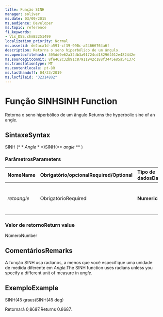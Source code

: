 ```yaml
---
title: Função SINH
manager: soliver
ms.date: 03/09/2015
ms.audience: Developer
ms.topic: reference
f1_keywords:
- Vis_DSS.chm82251499
localization_priority: Normal
ms.assetid: de2aca1d-a591-cf39-990c-a24666764a6f
description: Retorna o seno hiperbólico de um ângulo.
ms.openlocfilehash: 305dd9e62a32db3a91724cd182964012e482442e
ms.sourcegitcommit: 8fe462c32b91c87911942c188f3445e85a54137c
ms.translationtype: MT
ms.contentlocale: pt-BR
ms.lasthandoff: 04/23/2019
ms.locfileid: "32314802"
---
```

# <a name="sinh-function"></a><span data-ttu-id="43096-103">Função SINH</span><span class="sxs-lookup"><span data-stu-id="43096-103">SINH Function</span></span>

<span data-ttu-id="43096-104">Retorna o seno hiperbólico de um ângulo.</span><span class="sxs-lookup"><span data-stu-id="43096-104">Returns the hyperbolic sine of an angle.</span></span> 
  
## <a name="syntax"></a><span data-ttu-id="43096-105">Sintaxe</span><span class="sxs-lookup"><span data-stu-id="43096-105">Syntax</span></span>

<span data-ttu-id="43096-106">SINH (\* \* *Angle* \* \*)</span><span class="sxs-lookup"><span data-stu-id="43096-106">SINH(\*\* *angle* \*\* )</span></span> 
  
### <a name="parameters"></a><span data-ttu-id="43096-107">Parâmetros</span><span class="sxs-lookup"><span data-stu-id="43096-107">Parameters</span></span>

|<span data-ttu-id="43096-108">**Nome**</span><span class="sxs-lookup"><span data-stu-id="43096-108">**Name**</span></span>|<span data-ttu-id="43096-109">**Obrigatório/opcional**</span><span class="sxs-lookup"><span data-stu-id="43096-109">**Required/Optional**</span></span>|<span data-ttu-id="43096-110">**Tipo de dados**</span><span class="sxs-lookup"><span data-stu-id="43096-110">**Data Type**</span></span>|<span data-ttu-id="43096-111">**Descrição**</span><span class="sxs-lookup"><span data-stu-id="43096-111">**Description**</span></span>|
|:-----|:-----|:-----|:-----|
| <span data-ttu-id="43096-112">_reto_</span><span class="sxs-lookup"><span data-stu-id="43096-112">_angle_</span></span> <br/> |<span data-ttu-id="43096-113">Obrigatório</span><span class="sxs-lookup"><span data-stu-id="43096-113">Required</span></span>  <br/> |<span data-ttu-id="43096-114">**Numeric**</span><span class="sxs-lookup"><span data-stu-id="43096-114">**Numeric**</span></span> <br/> |<span data-ttu-id="43096-115">O ângulo do qual obter o seno hiperbólico.</span><span class="sxs-lookup"><span data-stu-id="43096-115">The angle of which to get the hyperbolic sine.</span></span>  <br/> |
   
### <a name="return-value"></a><span data-ttu-id="43096-116">Valor de retorno</span><span class="sxs-lookup"><span data-stu-id="43096-116">Return value</span></span>

<span data-ttu-id="43096-117">Número</span><span class="sxs-lookup"><span data-stu-id="43096-117">Number</span></span>
  
## <a name="remarks"></a><span data-ttu-id="43096-118">Comentários</span><span class="sxs-lookup"><span data-stu-id="43096-118">Remarks</span></span>

<span data-ttu-id="43096-119">A função SINH usa radianos, a menos que você especifique uma unidade de medida diferente em _Angle_.</span><span class="sxs-lookup"><span data-stu-id="43096-119">The SINH function uses radians unless you specify a different unit of measure in  _angle_.</span></span>
  
## <a name="example"></a><span data-ttu-id="43096-120">Exemplo</span><span class="sxs-lookup"><span data-stu-id="43096-120">Example</span></span>

<span data-ttu-id="43096-121">SINH(45 graus)</span><span class="sxs-lookup"><span data-stu-id="43096-121">SINH(45 deg)</span></span> 
  
<span data-ttu-id="43096-122">Retornará 0,8687.</span><span class="sxs-lookup"><span data-stu-id="43096-122">Returns 0.8687.</span></span> 
  

